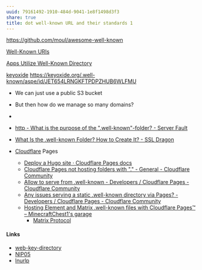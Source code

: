 ```yaml
---
uuid: 79161492-1910-484d-9041-1e8f1498d3f3
share: true
title: dot well-known URL and their standards 1
---
```

https://github.com/moul/awesome-well-known

[Well-Known URIs](https://www.iana.org/assignments/well-known-uris/well-known-uris.xhtml)

[Apps Utilize Well-Known Directory](https://chat.openai.com/share/56cd14b0-36f2-42c7-8093-1c3ec841896a)


[keyoxide](../keyoxide)
https://keyoxide.org/.well-known/aspe/id/JET654LRNGKFTPDPZHUB6WLFMU

* We can just use a public S3 bucket
* But then how do we manage so many domains?
* 

* [http - What is the purpose of the ".well-known"-folder? - Server Fault](https://serverfault.com/questions/795467/what-is-the-purpose-of-the-well-known-folder)
* [What Is the .well-known Folder? How to Create It? - SSL Dragon](https://www.ssldragon.com/blog/well-known-folder/)
* [Cloudflare](../0795ae4a-3e15-47e2-bc40-8ac275081ca6) Pages
	* [Deploy a Hugo site · Cloudflare Pages docs](https://developers.cloudflare.com/pages/framework-guides/deploy-a-hugo-site/)
	* [Cloudflare Pages not hosting folders with "." - General - Cloudflare Community](https://community.cloudflare.com/t/cloudflare-pages-not-hosting-folders-with/250961)
	* [Allow to serve from .well-known - Developers / Cloudflare Pages - Cloudflare Community](https://community.cloudflare.com/t/allow-to-serve-from-well-known/507153/7)
	* [Any issues serving a static .well-known directory via Pages? - Developers / Cloudflare Pages - Cloudflare Community](https://community.cloudflare.com/t/any-issues-serving-a-static-well-known-directory-via-pages/436714)
	* [Hosting Element and Matrix .well-known files with Cloudflare Pages™ – MinecraftChest1's garage](https://minecraftchest1.wordpress.com/2022/02/17/hosting-element-and-matrix-well-known-files-with-cloudflare-pages/)
		* [Matrix Protocol](../2ee75330-e978-4eec-ae45-7df5576815e6)


#### Links

* [web-key-directory](../d5d82a39-cdc3-4b39-9cf7-8164daeae2ab)
* [NIP05](../806e41b6-fcfc-4d00-94e9-0d10266c3591)
* [lnurlp](../9d4c3d04-0a39-4dd9-bb48-949d9cbba1f5)